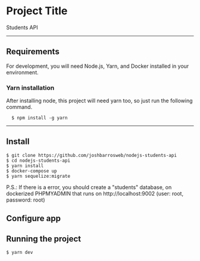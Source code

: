 # Project Title

Students API

---

## Requirements

For development, you will need Node.js, Yarn, and Docker installed in your environment.

### Yarn installation

After installing node, this project will need yarn too, so just run the following command.

      $ npm install -g yarn

---

## Install

    $ git clone https://github.com/joshbarrosweb/nodejs-students-api
    $ cd nodejs-students-api
    $ yarn install
    $ docker-compose up
    $ yarn sequelize:migrate

P.S.: If there is a error, you should create a "students" database, on dockerized PHPMYADMIN that runs on http://localhost:9002 (user: root, password: root)

## Configure app

## Running the project

    $ yarn dev
